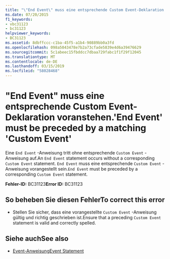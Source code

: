 ```yaml
---
title: "\"End Event\" muss eine entsprechende Custom Event-Deklaration voranstehen."
ms.date: 07/20/2015
f1_keywords:
- vbc31123
- bc31123
helpviewer_keywords:
- BC31123
ms.assetid: 8dbffccc-c1ba-45f5-a1b4-90889bb0a3fd
ms.openlocfilehash: 098a5043478e7b2a73cfade5839e4d6a39476629
ms.sourcegitcommit: 5c1abeec15fbddcc7dbaa729fabc1f1f29f12045
ms.translationtype: MT
ms.contentlocale: de-DE
ms.lasthandoff: 03/15/2019
ms.locfileid: "58028468"
---
```

# <a name="end-event-must-be-preceded-by-a-matching-custom-event"></a><span data-ttu-id="35d83-102">"End Event" muss eine entsprechende Custom Event-Deklaration voranstehen.</span><span class="sxs-lookup"><span data-stu-id="35d83-102">'End Event' must be preceded by a matching 'Custom Event'</span></span>
<span data-ttu-id="35d83-103">Eine `End Event` -Anweisung tritt ohne entsprechende `Custom Event` -Anweisung auf.</span><span class="sxs-lookup"><span data-stu-id="35d83-103">An `End Event` statement occurs without a corresponding `Custom Event` statement.</span></span> <span data-ttu-id="35d83-104">`End Event` muss eine entsprechende `Custom Event` -Anweisung vorangestellt sein.</span><span class="sxs-lookup"><span data-stu-id="35d83-104">`End Event` must be preceded by a corresponding `Custom Event` statement.</span></span>  
  
 <span data-ttu-id="35d83-105">**Fehler-ID:** BC31123</span><span class="sxs-lookup"><span data-stu-id="35d83-105">**Error ID:** BC31123</span></span>  
  
## <a name="to-correct-this-error"></a><span data-ttu-id="35d83-106">So beheben Sie diesen Fehler</span><span class="sxs-lookup"><span data-stu-id="35d83-106">To correct this error</span></span>  
  
-   <span data-ttu-id="35d83-107">Stellen Sie sicher, dass eine vorangestellte `Custom Event` -Anweisung gültig und richtig geschrieben ist.</span><span class="sxs-lookup"><span data-stu-id="35d83-107">Ensure that a preceding `Custom Event` statement is valid and correctly spelled.</span></span>  
  
## <a name="see-also"></a><span data-ttu-id="35d83-108">Siehe auch</span><span class="sxs-lookup"><span data-stu-id="35d83-108">See also</span></span>

- [<span data-ttu-id="35d83-109">Event-Anweisung</span><span class="sxs-lookup"><span data-stu-id="35d83-109">Event Statement</span></span>](../../visual-basic/language-reference/statements/event-statement.md)
